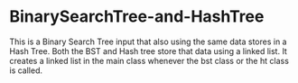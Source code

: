 # BinarySearchTree-and-HashTree
This is a Binary Search Tree input that also using the same data stores in a Hash Tree. 
Both the BST and Hash tree store that data using a linked list.
It creates a linked list in the main class whenever the bst class or the ht class is called.
